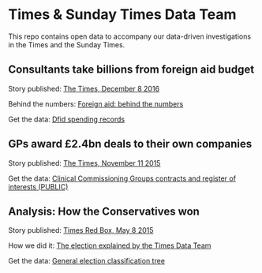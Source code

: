 # Times & Sunday Times Data Team

This repo contains open data to accompany our data-driven investigations in the Times and the Sunday Times.

## Consultants take billions from foreign aid budget

Story published: [The Times, December 8 2016](http://www.thetimes.co.uk/edition/news/consultants-take-billions-from-foreign-aid-budget-hw7b6bk3f)

Behind the numbers: [Foreign aid: behind the numbers](http://www.thetimes.co.uk/article/foreign-aid-behind-the-numbers-5nbdjt0tx?shareToken=6f8ce65f74efa4d0a85727e42759ca8a) 

Get the data: [Dfid spending records](Dfid%20spending%20records%20and%20Times%20categorisation_22_12_2016.xlsx)

## GPs award £2.4bn deals to their own companies
Story published: [The Times, November 11 2015](http://www.thetimes.co.uk/tto/health/news/article4610741.ece)

Get the data:
[Clinical Commissioning Groups contracts and register of interests (PUBLIC)](https://docs.google.com/spreadsheets/d/17upfkHX0IoOPvas8BzjSFkSE06x-Scb4NxuHYGeafTY/view)

## Analysis: How the Conservatives won

Story published: [Times Red Box, May 8 2015](http://www.thetimes.co.uk/redbox/topic/the-result/election-2015-why-they-won)

How we did it: [The election explained by the Times Data Team](https://medium.com/digital-times/the-election-explained-by-the-times-data-team-482d3ab95f5c)

Get the data: [General election classification tree](general-election-2015-classification-tree/)
